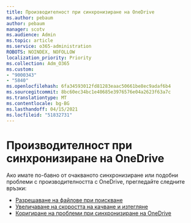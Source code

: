 ```yaml
---
title: Производителност при синхронизиране на OneDrive
ms.author: pebaum
author: pebaum
manager: scotv
ms.audience: Admin
ms.topic: article
ms.service: o365-administration
ROBOTS: NOINDEX, NOFOLLOW
localization_priority: Priority
ms.collection: Adm_O365
ms.custom:
- "9000343"
- "5840"
ms.openlocfilehash: 6fa34593012fd81283eaac50661be8ec9adaf6b4
ms.sourcegitcommit: 8bc60ec34bc1e40685e3976576e04a2623f63a7c
ms.translationtype: MT
ms.contentlocale: bg-BG
ms.lasthandoff: 04/15/2021
ms.locfileid: "51832731"
---
```

# <a name="onedrive-sync-performance"></a>Производителност при синхронизиране на OneDrive

Ако имате по-бавно от очакваното синхронизиране или подобни проблеми с производителността с OneDrive, прегледайте следните връзки:

- [Разрешаване на файлове при поискване](https://support.office.com/article/0e6860d3-d9f3-4971-b321-7092438fb38e)
- [Увеличаване на скоростта на качване и изтегляне](https://support.microsoft.com/office/8eeadfb8-501f-406d-997b-98ab6ff67f43?ui=en-us&rs=en-us&ad=us)
- [Коригиране на проблеми при синхронизиране на OneDrive](https://support.office.com/article/0899b115-05f7-45ec-95b2-e4cc8c4670b2)
